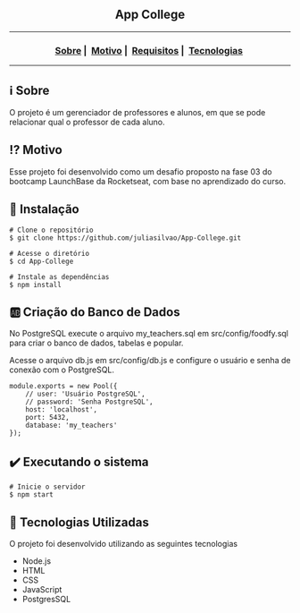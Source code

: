 <h2 align="center">App College</h2>

___




<h3 align="center">
  <a href="#information_source-sobre">Sobre</a>&nbsp;|&nbsp;
  <a href="#interrobang-motivo">Motivo</a>&nbsp;|&nbsp;
  <a href="#seedling-requisitos-mínimos">Requisitos</a>&nbsp;|&nbsp;
  <a href="#rocket-tecnologias-utilizadas">Tecnologias</a>&nbsp;
</h3>

___


## :information_source: Sobre

O projeto é um gerenciador de professores e alunos, em que se pode relacionar qual o professor de cada aluno.

## :interrobang: Motivo

Esse projeto foi desenvolvido como um desafio proposto na fase 03 do bootcamp LaunchBase da Rocketseat, com base no aprendizado do curso.

## :seedling: Instalação
```
# Clone o repositório
$ git clone https://github.com/juliasilvao/App-College.git

# Acesse o diretório
$ cd App-College

# Instale as dependências
$ npm install
```

## :ab: Criação do Banco de Dados
No PostgreSQL execute o arquivo my_teachers.sql em src/config/foodfy.sql para criar o banco de dados, tabelas e popular.

Acesse o arquivo db.js em src/config/db.js e configure o usuário e senha de conexão com o PostgreSQL.

```
module.exports = new Pool({
    // user: 'Usuário PostgreSQL',
    // password: 'Senha PostgreSQL',    
    host: 'localhost',
    port: 5432,
    database: 'my_teachers'
});
```

## :heavy_check_mark: Executando o sistema

```
# Inicie o servidor
$ npm start
```

## :rocket: Tecnologias Utilizadas 

O projeto foi desenvolvido utilizando as seguintes tecnologias

- Node.js
- HTML
- CSS
- JavaScript
- PostgresSQL
